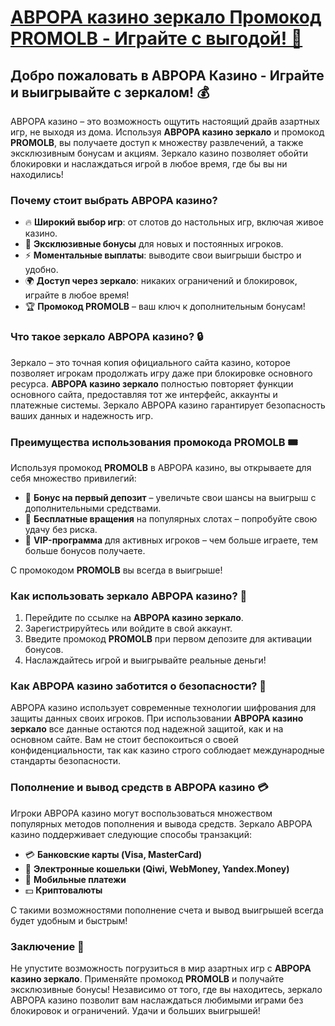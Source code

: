 # [АВРОРА казино зеркало Промокод PROMOLB - Играйте с выгодой! 🎰](https://10trafic-stat2.com/click/668546566bcc6313411604c7/6766/15114/subaccount?promocode=PROMOLB)

## Добро пожаловать в АВРОРА Казино - Играйте и выигрывайте с зеркалом! 💰

АВРОРА казино – это возможность ощутить настоящий драйв азартных игр, не выходя из дома. Используя **АВРОРА казино зеркало** и промокод **PROMOLB**, вы получаете доступ к множеству развлечений, а также эксклюзивным бонусам и акциям. Зеркало казино позволяет обойти блокировки и наслаждаться игрой в любое время, где бы вы ни находились!

### Почему стоит выбрать АВРОРА казино?

- 🔥 **Широкий выбор игр**: от слотов до настольных игр, включая живое казино.
- 🎁 **Эксклюзивные бонусы** для новых и постоянных игроков.
- ⚡ **Моментальные выплаты**: выводите свои выигрыши быстро и удобно.
- 🌍 **Доступ через зеркало**: никаких ограничений и блокировок, играйте в любое время!
- 🏆 **Промокод PROMOLB** – ваш ключ к дополнительным бонусам!

### Что такое зеркало АВРОРА казино? 🔒

Зеркало – это точная копия официального сайта казино, которое позволяет игрокам продолжать игру даже при блокировке основного ресурса. **АВРОРА казино зеркало** полностью повторяет функции основного сайта, предоставляя тот же интерфейс, аккаунты и платежные системы. Зеркало АВРОРА казино гарантирует безопасность ваших данных и надежность игр.

### Преимущества использования промокода PROMOLB 🎟

Используя промокод **PROMOLB** в АВРОРА казино, вы открываете для себя множество привилегий:

- 🎉 **Бонус на первый депозит** – увеличьте свои шансы на выигрыш с дополнительными средствами.
- 🎲 **Бесплатные вращения** на популярных слотах – попробуйте свою удачу без риска.
- 💎 **VIP-программа** для активных игроков – чем больше играете, тем больше бонусов получаете.
  
С промокодом **PROMOLB** вы всегда в выигрыше!

### Как использовать зеркало АВРОРА казино? 📲

1. Перейдите по ссылке на **АВРОРА казино зеркало**.
2. Зарегистрируйтесь или войдите в свой аккаунт.
3. Введите промокод **PROMOLB** при первом депозите для активации бонусов.
4. Наслаждайтесь игрой и выигрывайте реальные деньги!

### Как АВРОРА казино заботится о безопасности? 🔐

АВРОРА казино использует современные технологии шифрования для защиты данных своих игроков. При использовании **АВРОРА казино зеркало** все данные остаются под надежной защитой, как и на основном сайте. Вам не стоит беспокоиться о своей конфиденциальности, так как казино строго соблюдает международные стандарты безопасности.

### Пополнение и вывод средств в АВРОРА казино 💳

Игроки АВРОРА казино могут воспользоваться множеством популярных методов пополнения и вывода средств. Зеркало АВРОРА казино поддерживает следующие способы транзакций:

- 💳 **Банковские карты (Visa, MasterCard)**
- 🏦 **Электронные кошельки (Qiwi, WebMoney, Yandex.Money)**
- 📲 **Мобильные платежи**
- 💵 **Криптовалюты**

С такими возможностями пополнение счета и вывод выигрышей всегда будет удобным и быстрым!

### Заключение 🎯

Не упустите возможность погрузиться в мир азартных игр с **АВРОРА казино зеркало**. Применяйте промокод **PROMOLB** и получайте эксклюзивные бонусы! Независимо от того, где вы находитесь, зеркало АВРОРА казино позволит вам наслаждаться любимыми играми без блокировок и ограничений. Удачи и больших выигрышей!

